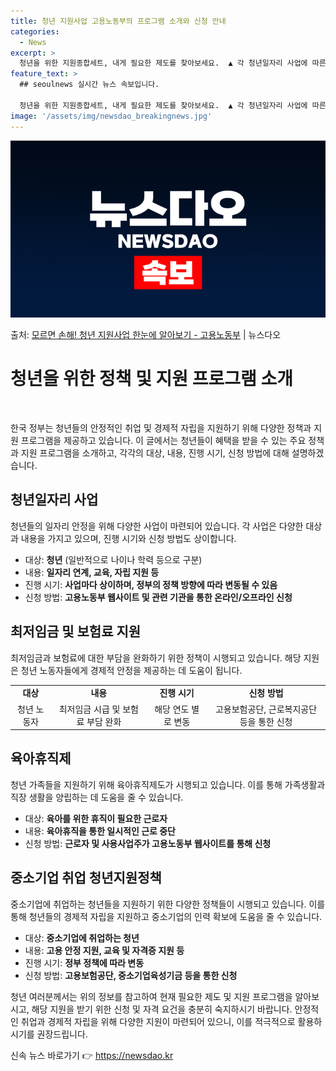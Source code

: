 ```yaml
---
title: 청년 지원사업 고용노동부의 프로그램 소개와 신청 안내
categories:
  - News
excerpt: >
  청년을 위한 지원종합세트, 내게 필요한 제도를 찾아보세요.  ▲ 각 청년일자리 사업에 따른 대상 및 내용, …
feature_text: >
  ## seoulnews 실시간 뉴스 속보입니다.

  청년을 위한 지원종합세트, 내게 필요한 제도를 찾아보세요.  ▲ 각 청년일자리 사업에 따른 대상 및 내용, …
image: '/assets/img/newsdao_breakingnews.jpg'
---
```


![뉴스다오 속보](/assets/img/newsdao_breakingnews.jpg)

<p>출처: <a href="https://newsdao.kr/3783" rel="dofollow">모르면 손해! 청년 지원사업 한눈에 알아보기 - 고용노동부</a> | 뉴스다오</p>

<h1>청년을 위한 정책 및 지원 프로그램 소개</h1>
<p data-ke-size="size16">&nbsp;</p>
한국 정부는 청년들의 안정적인 취업 및 경제적 자립을 지원하기 위해 다양한 정책과 지원 프로그램을 제공하고 있습니다. 이 글에서는 청년들이 혜택을 받을 수 있는 주요 정책과 지원 프로그램을 소개하고, 각각의 대상, 내용, 진행 시기, 신청 방법에 대해 설명하겠습니다.

<h2 data-ke-size="size26">청년일자리 사업</h2>
청년들의 일자리 안정을 위해 다양한 사업이 마련되어 있습니다. 각 사업은 다양한 대상과 내용을 가지고 있으며, 진행 시기와 신청 방법도 상이합니다.

<ul>
  <li>대상: <b>청년</b> (일반적으로 나이나 학력 등으로 구분)</li>
  <li>내용: <b>일자리 연계, 교육, 자립 지원 등</b></li>
  <li>진행 시기: <b>사업마다 상이하며, 정부의 정책 방향에 따라 변동될 수 있음</b></li>
  <li>신청 방법: <b>고용노동부 웹사이트 및 관련 기관을 통한 온라인/오프라인 신청</b></li>
</ul>

<h2 data-ke-size="size26">최저임금 및 보험료 지원</h2>
최저임금과 보험료에 대한 부담을 완화하기 위한 정책이 시행되고 있습니다. 해당 지원은 청년 노동자들에게 경제적 안정을 제공하는 데 도움이 됩니다.

<table>
  <tr>
    <td style="text-align: center; height: 17px;"><b>대상</b></td>
    <td style="text-align: center; height: 17px;"><b>내용</b></td>
    <td style="text-align: center; height: 17px;"><b>진행 시기</b></td>
    <td style="text-align: center; height: 17px;"><b>신청 방법</b></td>
  </tr>
  <tr>
    <td style="text-align: center; height: 17px;">청년 노동자</td>
    <td style="text-align: center; height: 17px;">최저임금 시급 및 보험료 부담 완화</td>
    <td style="text-align: center; height: 17px;">해당 연도 별로 변동</td>
    <td style="text-align: center; height: 17px;">고용보험공단, 근로복지공단 등을 통한 신청</td>
  </tr>
</table>

<h2 data-ke-size="size26">육아휴직제</h2>
청년 가족들을 지원하기 위해 육아휴직제도가 시행되고 있습니다. 이를 통해 가족생활과 직장 생활을 양립하는 데 도움을 줄 수 있습니다.

<ul>
  <li>대상: <b>육아를 위한 휴직이 필요한 근로자</b></li>
  <li>내용: <b>육아휴직을 통한 일시적인 근로 중단</b></li>
  <li>신청 방법: <b>근로자 및 사용사업주가 고용노동부 웹사이트를 통해 신청</b></li>
</ul>

<h2 data-ke-size="size26">중소기업 취업 청년지원정책</h2>
중소기업에 취업하는 청년들을 지원하기 위한 다양한 정책들이 시행되고 있습니다. 이를 통해 청년들의 경제적 자립을 지원하고 중소기업의 인력 확보에 도움을 줄 수 있습니다.

<ul>
  <li>대상: <b>중소기업에 취업하는 청년</b></li>
  <li>내용: <b>고용 안정 지원, 교육 및 자격증 지원 등</b></li>
  <li>진행 시기: <b>정부 정책에 따라 변동</b></li>
  <li>신청 방법: <b>고용보험공단, 중소기업육성기금 등을 통한 신청</b></li>
</ul>

청년 여러분께서는 위의 정보를 참고하여 현재 필요한 제도 및 지원 프로그램을 알아보시고, 해당 지원을 받기 위한 신청 및 자격 요건을 충분히 숙지하시기 바랍니다. 안정적인 취업과 경제적 자립을 위해 다양한 지원이 마련되어 있으니, 이를 적극적으로 활용하시기를 권장드립니다.
<p data-ke-size="size16"></p> 

신속 뉴스 바로가기 👉 <a href="https://newsdao.kr" rel="dofollow">https://newsdao.kr</a>


